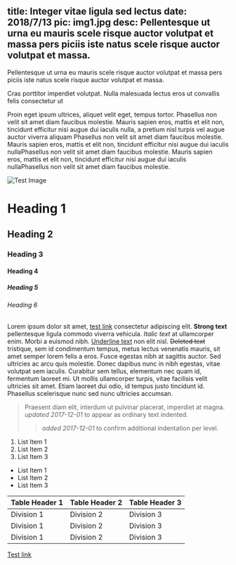 title: Integer vitae ligula sed lectus
date: 2018/7/13
pic: img1.jpg
desc: Pellentesque ut urna eu mauris scele risque auctor volutpat et massa pers piciis iste natus scele risque auctor volutpat et massa.
---
Pellentesque ut urna eu mauris scele risque auctor volutpat et massa pers piciis iste natus scele risque auctor volutpat et massa.

Cras porttitor imperdiet volutpat. Nulla malesuada lectus eros ut convallis felis consectetur ut

Proin eget ipsum ultrices, aliquet velit eget, tempus tortor. Phasellus non velit sit amet diam faucibus molestie. Mauris sapien eros, mattis et elit non, tincidunt efficitur nisi augue dui iaculis nulla, a pretium nisl turpis vel augue auctor viverra aliquam Phasellus non velit sit amet diam faucibus molestie. Mauris sapien eros, mattis et elit non, tincidunt efficitur nisi augue dui iaculis nullaPhasellus non velit sit amet diam faucibus molestie. Mauris sapien eros, mattis et elit non, tincidunt efficitur nisi augue dui iaculis nullaPhasellus non velit sit amet diam faucibus molestie. 

	

![Test Image](/images/img1.jpg)

# Heading 1
## Heading 2
### Heading 3
#### Heading 4
##### Heading 5
###### Heading 6

Lorem ipsum dolor sit amet, [test link](www.google.com) consectetur adipiscing elit.  **Strong text** pellentesque ligula commodo viverra vehicula. *Italic text*  at ullamcorper enim. Morbi a euismod nibh. <u>Underline text</u> non elit nisl. ~~Deleted text~~ tristique, sem id condimentum tempus, metus lectus venenatis mauris, sit amet semper lorem felis a eros. Fusce egestas nibh at sagittis  auctor. Sed ultricies ac arcu quis molestie. Donec dapibus nunc in nibh  egestas, vitae volutpat sem iaculis. Curabitur sem tellus, elementum nec quam id, fermentum laoreet mi. Ut mollis ullamcorper turpis, vitae facilisis velit ultricies sit amet. Etiam laoreet dui odio, id tempus justo tincidunt id. Phasellus scelerisque nunc sed nunc ultricies accumsan.

> Praesent diam elit, interdum ut pulvinar placerat, imperdiet at magna. 
*updated 2017-12-01* to appear as ordinary text indented.
> > *added 2017-12-01* to confirm additional indentation per level.

1. List Item 1
2. List Item 2
3. List Item 3

- List Item 1
- List Item 2
- List Item 3

| Table Header 1 | Table Header 2 | Table Header 3 |
| - | - | - |
| Division 1 | Division 2 | Division 3 |
| Division 1 | Division 2 | Division 3 |
| Division 1 | Division 2 | Division 3 |

[Test link](https://www.google.com)